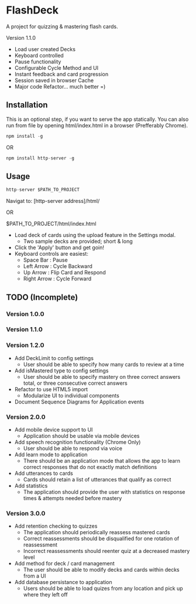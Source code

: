 # FlashDeck #

A project for quizzing & mastering flash cards.

Version 1.1.0

+ Load user created Decks
+ Keyboard controlled
+ Pause functionality
+ Configurable Cycle Method and UI
+ Instant feedback and card progression
+ Session saved in browser Cache
+ Major code Refactor... much better =)

## Installation ##

This is an optional step, if you want to serve the app statically.
You can also run from file by opening html/index.html in a browser (Prefferably Chrome).

```dart
npm install -g
```

OR

```dart
npm install http-server -g
```

## Usage ##

```dart
http-server $PATH_TO_PROJECT
```
Navigat to: [http-server address]/html/

OR

$PATH_TO_PROJECT/html/index.html

*   Load deck of cards using the upload feature in the Settings modal.
    *  Two sample decks are provided; short & long
*   Click the 'Apply' button and get goin!
*   Keyboard controls are easiest:
    *  Space Bar   : Pause
    *  Left Arrow  : Cycle Backward
    *  Up Arrow    : Flip Card and Respond
    *  Right Arrow : Cycle Forward

## TODO (Incomplete) ##

### Version 1.0.0 ###

### Version 1.1.0 ###

### Version 1.2.0 ###

* Add DeckLimit to config settings
    * User should be able to specify how many cards to review at a time
* Add isMastered type to config settings
    * User should be able to specify mastery on three correct answers total, or three consecutive correct answers
* Refactor to use HTML5 import
    * Modularize UI to individual components
* Document Sequence Diagrams for Application events

### Version 2.0.0 ###

* Add mobile device support to UI
    * Application should be usable via mobile devices
* Add speech recognition functionality (Chrome Only)
    * User should be able to respond via voice
* Add learn mode to application
    * There should be an application mode that allows the app to learn correct responses that do not exactly match definitions
* Add utterances to cards
    * Cards should retain a list of utterances that qualify as correct
* Add statistics
    * The application should provide the user with statistics on response times & attempts needed before mastery
    
### Version 3.0.0 ###

* Add retention checking to quizzes
    * The application should periodically reassess mastered cards
    * Correct reassessments should be disqualified for one rotation of reassessment
    * Incorrect reassessments should reenter quiz at a decreased mastery level
* Add method for deck / card management
    * The user should be able to modify decks and cards within decks from a UI
* Add database persistance to application
    * Users should be able to load quizes from any location and pick up where they left off